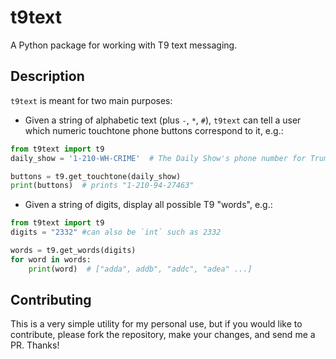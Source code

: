 # t9text
A Python package for working with T9 text messaging.

## Description
`t9text` is meant for two main purposes:
- Given a string of alphabetic text (plus `-`, `*`, `#`), `t9text` can tell a user which numeric touchtone phone buttons correspond to it, e.g.:
```python
from t9text import t9
daily_show = '1-210-WH-CRIME'  # The Daily Show's phone number for Trump to confess his crimes to :-)

buttons = t9.get_touchtone(daily_show)
print(buttons)  # prints "1-210-94-27463"
```

- Given a string of digits, display all possible T9 "words", e.g.:
```python
from t9text import t9
digits = "2332" #can also be `int` such as 2332

words = t9.get_words(digits)
for word in words:
    print(word)  # ["adda", addb", "addc", "adea" ...]
```

## Contributing
This is a very simple utility for my personal use, but if you would like to contribute, please fork the repository, make your changes, and send me a PR. Thanks!
